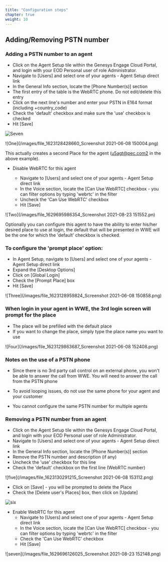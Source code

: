 ```yaml
---
title: "Configuration steps"
chapter: true
weight: 10
---
```


## Adding/Removing PSTN number

### Adding a PSTN number to an agent

- Click on the Agent Setup tile within the Genesys Engage Cloud Portal, and login with your EOD Personal user of role Administrator. 
- Navigate to [Users] and select one of your agents - Agent Setup direct link
- In the General Info section, locate the [Phone Number(s)] section
- The first entry of the table is the WebRTC phone. Do not edit/delete this entry
- Click on the next line's number and enter your PSTN in E164 format (including +country_code)
- Check the 'default' checkbox and make sure the 'use' checkbox is checked
- Hit [Save]

![Seven](/images/eodManageSkills.png)
 
![One](/images/file_1623128428660_Screenshot 2021-06-08 150004.png)


This actually creates a second Place for the agent (u5agt@pec.com2 in the above example).

- Disable WebRTC for this agent

     - Navigate to [Users] and select one of your agents - Agent Setup direct link
     - In the Voice section, locate the [Can Use WebRTC] checkbox - you can filter options by typing 'webrtc' in the filter
     - Uncheck the 'Can Use WebRTC' checkbox
     - Hit [Save]
       
       
![Two](/images/file_1629695986354_Screenshot 2021-08-23 151552.pn)


Optionally you can configure this agent to have the ability to enter his/her desired place to use at login, the default that will be presented in WWE will be the one for which the 'default' checkbox is checked.

### To configure  the 'prompt place' option:

- In Agent Setup, navigate to [Users] and select one of your agents - Agent Setup direct link
- Expand the [Desktop Options] 
- Click on [Global Login]
- Check the [Prompt Place] box
- Hit [Save]

![Three](/images/file_1623128959824_Screenshot 2021-06-08 150858.png)


### When login in your agent in WWE, the 3rd login screen will prompt for the place

- The place will be prefilled with the default place
- If you want to change the place, simply type the place name you want to use

![Four](/images/file_1623129863687_Screenshot 2021-06-08 152408.png)


### Notes on the use of a PSTN phone

- Since there is no 3rd party call control on an external phone, you won't be able to answer the call from WWE. You will need to answer the call from the PSTN phone

- To avoid looping issues, do not use the same phone for your agent and your customer

- You cannot configure the same PSTN number for multiple agents

### Removing a PSTN number from an agent

- Click on the Agent Setup tile within the Genesys Engage Cloud Portal, and login with your EOD Personal user of role Administrator. 
- Navigate to [Users] and select one of your agents - Agent Setup direct link
- In the General Info section, locate the [Phone Number(s)] section
- Remove the PSTN number and description (if any)
- Uncheck the 'use' checkbox for this line
- Check the 'default' checkbox on the first line (WebRTC number)

![five](/images/file_1623130291215_Screenshot 2021-06-08 153112.png)

- Click on [Save] - you will be prompted to delete the Place
- Check the [Delete user's Places] box, then click on [Update]

![six](/images/file_1623131610211_a_delete_place.png)


- Enable WebRTC for this agent
   - Navigate to [Users] and select one of your agents - Agent Setup direct link
   - In the Voice section, locate the [Can Use WebRTC] checkbox - you can filter options by typing 'webrtc' in the filter
   - Check the 'Can Use WebRTC' checkbox
   - Hit [Save]

![seven](/images/file_1629696126025_Screenshot 2021-08-23 152148.png)
